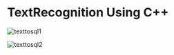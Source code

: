 # TextRecognition Using C++

![texttosql1](https://github.com/adiianand03/Text-recogniton-using-c--for-text-to-sql/assets/144247551/7b03dfb5-0608-47f0-808a-7832fe28b0d2)


![texttosql2](https://github.com/adiianand03/Text-recogniton-using-c--for-text-to-sql/assets/144247551/13fd3977-6aa7-42e1-aaa9-9acbae21b2b9)
